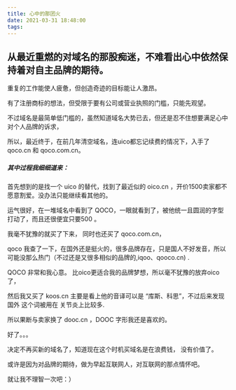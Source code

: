 ```yaml
---
title: 心中的那团火
date: 2021-03-31 18:48:00
tags:
---
```


## 从最近重燃的对域名的那股痴迷，不难看出心中依然保持着对自主品牌的期待。

重复的工作能使人疲惫，但创造奇迹的目标能让人激昂。

有了注册商标的想法，但受限于要有公司或营业执照的门槛，只能先观望。

不过域名是最简单低门槛的，虽然知道域名大势已去，但还是忍不住想要满足心中对个人品牌的诉求，

所以，最近终于，在前几年清空域名，连uico都忘记续费的情况下，入手了 qoco.cn 和 qoco.com.cn。

##### 其中过程我细细道来：

首先想到的是找一个 uico 的替代，找到了最近似的 oico.cn ，开价1500卖家都不愿意割爱。没办法只能继续看其他的。 

运气很好，在一堆域名中看到了 QOCO，一眼就看到了，被他统一且圆润的字型打动了，而且还很便宜只要500 。

我毫不犹豫的就买了下来， 同时也还买了 qoco.com.cn，

qoco 我查了一下，在国外还是挺火的，很多品牌存在，只是国人不好发音，所以可能没那么热门（不过还是又很多相似的品牌的,iqoo、qooco.cn) .

QOCO 非常和我心意。 比oico更适合我的品牌梦想，所以毫不犹豫的放弃oico了，

然后我又买了 koos.cn 主要是看上他的音译可以是 “库斯、科思”，不过后来发现国外 这个词被用在 关节炎上比较多.

所以果断与卖家换了 dooc.cn ，DOOC 字形我还是喜欢的。


好了。。。

决定不再买新的域名了，知道现在这个时机买域名是在浪费钱， 没有价值了。

或许是因为对品牌的期待，做为早起互联网人，对互联网的那点情怀吧。

就让我不理智一次吧：）
